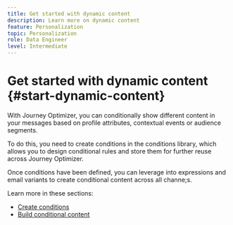 ```yaml
---
title: Get started with dynamic content
description: Learn more on dynamic content
feature: Personalization
topic: Personalization
role: Data Engineer
level: Intermediate
---
```


# Get started with dynamic content {#start-dynamic-content}

With Journey Optimizer, you can conditionally show different content in your messages based on profile attributes, contextual events or audience segments.

To do this, you need to create conditions in the conditions library, which allows you to design conditional rules and store them for further reuse across Journey Optimizer. 

Once conditions have been defined, you can leverage into expressions and email variants to create conditional content across all channe;s.

Learn more in these sections:

* [Create conditions](create-conditions.md)
* [Build conditional content](build-conditional-content.md)
